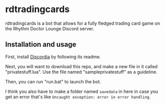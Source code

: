 # rdtradingcards

rdtradingcards is a bot that allows for a fully fledged trading card game on the Rhythm Doctor Lounge Discord server.

## Installation and usage

First, install [Discordia](https://github.com/SinisterRectus/Discordia) by following its readme.

Next, you will want to download this repo, and make a new file in it called "privatestuff.lua". Use the file named "sampleprivatestuff" as a guideline. 

Then, you can run "run.bat" to launch the bot.

I think you also have to make a folder named `savedata` in here in case you get an error that's like `Uncaught exception: error in error handling`.
